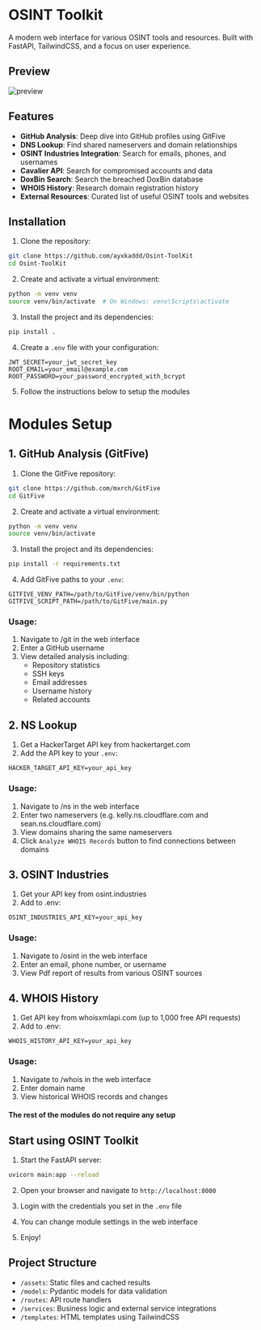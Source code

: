 # OSINT Toolkit

A modern web interface for various OSINT tools and resources. Built with FastAPI, TailwindCSS, and a focus on user experience.

## Preview

![preview](https://github.com/user-attachments/assets/56aa5659-461a-4c97-af07-6abb857aa5d9)

## Features

- **GitHub Analysis**: Deep dive into GitHub profiles using GitFive
- **DNS Lookup**: Find shared nameservers and domain relationships
- **OSINT Industries Integration**: Search for emails, phones, and usernames
- **Cavalier API**: Search for compromised accounts and data
- **DoxBin Search**: Search the breached DoxBin database
- **WHOIS History**: Research domain registration history
- **External Resources**: Curated list of useful OSINT tools and websites

## Installation

1. Clone the repository:
```bash
git clone https://github.com/ayxkaddd/Osint-ToolKit
cd Osint-ToolKit
```

2. Create and activate a virtual environment:
```bash
python -m venv venv
source venv/bin/activate  # On Windows: venv\Scripts\activate
```

3. Install the project and its dependencies:
```bash
pip install .
```

4. Create a `.env` file with your configuration:
```env
JWT_SECRET=your_jwt_secret_key
ROOT_EMAIL=your_email@example.com
ROOT_PASSWORD=your_password_encrypted_with_bcrypt
```
5. Follow the instructions below to setup the modules

# Modules Setup

## 1. GitHub Analysis (GitFive)

1. Clone the GitFive repository:
```bash
git clone https://github.com/mxrch/GitFive
cd GitFive
```

2. Create and activate a virtual environment:
```bash
python -m venv venv
source venv/bin/activate
```

3. Install the project and its dependencies:
```bash
pip install -r requirements.txt
```

4. Add GitFive paths to your `.env`:
```env
GITFIVE_VENV_PATH=/path/to/GitFive/venv/bin/python
GITFIVE_SCRIPT_PATH=/path/to/GitFive/main.py
```

### Usage:
1. Navigate to /git in the web interface
2. Enter a GitHub username
3. View detailed analysis including:
   - Repository statistics
   - SSH keys
   - Email addresses
   - Username history
   - Related accounts


## 2. NS Lookup

1. Get a HackerTarget API key from hackertarget.com
2. Add the API key to your `.env`:
```env
HACKER_TARGET_API_KEY=your_api_key
```

### Usage:
1. Navigate to /ns in the web interface
2. Enter two nameservers (e.g. kelly.ns.cloudflare.com and sean.ns.cloudflare.com)
3. View domains sharing the same nameservers
4. Click `Analyze WHOIS Records` button to find connections between domains


## 3. OSINT Industries

1. Get your API key from osint.industries
3. Add to .env:
```env
OSINT_INDUSTRIES_API_KEY=your_api_key
```

### Usage:
1. Navigate to /osint in the web interface
2. Enter an email, phone number, or username
3. View Pdf report of results from various OSINT sources


## 4. WHOIS History
1. Get API key from whoisxmlapi.com (up to 1,000 free API requests)
2. Add to .env:
```env
WHOIS_HISTORY_API_KEY=your_api_key
```

### Usage:
1. Navigate to /whois in the web interface
2. Enter domain name
3. View historical WHOIS records and changes


#### The rest of the modules do not require any setup


## Start using OSINT Toolkit

1. Start the FastAPI server:
```bash
uvicorn main:app --reload
```

2. Open your browser and navigate to `http://localhost:8000`

3. Login with the credentials you set in the `.env` file

4. You can change module settings in the web interface

5. Enjoy!

## Project Structure

- `/assets`: Static files and cached results
- `/models`: Pydantic models for data validation
- `/routes`: API route handlers
- `/services`: Business logic and external service integrations
- `/templates`: HTML templates using TailwindCSS
